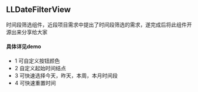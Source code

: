 
## LLDateFilterView
时间段筛选组件，近段项目需求中提出了时间段筛选的需求，遂完成后将此组件开源出来分享给大家

#### 具体详见demo
- 1 可自定义按钮颜色
- 2 自定义起始时间结点
- 3 可快速选择今天，昨天，本周，本月时间段
- 4 可快速重置时间

